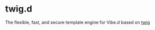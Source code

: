 # twig.d
The flexible, fast, and secure template engine for Vibe.d based on [twig](http://twig.sensiolabs.org/)
